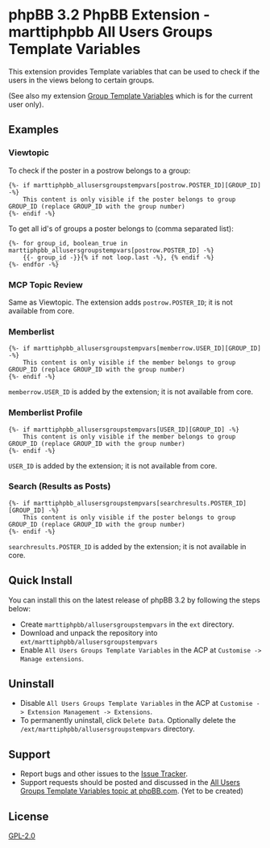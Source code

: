 # phpBB 3.2 PhpBB Extension - marttiphpbb All Users Groups Template Variables

This extension provides Template variables that can be used to check if the users in the views belong to certain groups.

(See also my extension [Group Template Variables](https://github.com/marttiphpbb/phpbb-ext-grouptempvars) which is for the current user only).

## Examples

### Viewtopic

To check if the poster in a postrow belongs to a group:

    {%- if marttiphpbb_allusersgroupstempvars[postrow.POSTER_ID][GROUP_ID] -%}
        This content is only visible if the poster belongs to group GROUP_ID (replace GROUP_ID with the group number)
    {%- endif -%}

To get all id's of groups a poster belongs to (comma separated list):

    {%- for group_id, boolean_true in marttiphpbb_allusersgroupstempvars[postrow.POSTER_ID] -%}
        {{- group_id -}}{% if not loop.last -%}, {% endif -%}
    {%- endfor -%}

### MCP Topic Review 

Same as Viewtopic. The extension adds `postrow.POSTER_ID`; it is not available from core.

### Memberlist 

    {%- if marttiphpbb_allusersgroupstempvars[memberrow.USER_ID][GROUP_ID] -%}
        This content is only visible if the member belongs to group GROUP_ID (replace GROUP_ID with the group number)
    {%- endif -%}

`memberrow.USER_ID` is added by the extension; it is not available from core.

### Memberlist Profile

    {%- if marttiphpbb_allusersgroupstempvars[USER_ID][GROUP_ID] -%}
        This content is only visible if the member belongs to group GROUP_ID (replace GROUP_ID with the group number)
    {%- endif -%}

`USER_ID` is added by the extension; it is not available from core.

### Search (Results as Posts)

    {%- if marttiphpbb_allusersgroupstempvars[searchresults.POSTER_ID][GROUP_ID] -%}
        This content is only visible if the poster belongs to group GROUP_ID (replace GROUP_ID with the group number)
    {%- endif -%}

`searchresults.POSTER_ID` is added by the extension; it is not available in core.

## Quick Install

You can install this on the latest release of phpBB 3.2 by following the steps below:

* Create `marttiphpbb/allusersgroupstempvars` in the `ext` directory.
* Download and unpack the repository into `ext/marttiphpbb/allusersgroupstempvars`
* Enable `All Users Groups Template Variables` in the ACP at `Customise -> Manage extensions`.

## Uninstall

* Disable `All Users Groups Template Variables` in the ACP at `Customise -> Extension Management -> Extensions`.
* To permanently uninstall, click `Delete Data`.  Optionally delete the `/ext/marttiphpbb/allusersgroupstempvars` directory.

## Support

* Report bugs and other issues to the [Issue Tracker](https://github.com/marttiphpbb/phpbb-ext-allusersgroupstempvars/issues).
* Support requests should be posted and discussed in the [All Users Groups Template Variables topic at phpBB.com](https://www.phpbb.com/community/viewtopic.php?f=456&t=). (Yet to be created)

## License

[GPL-2.0](license.txt)
